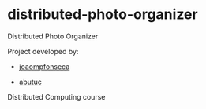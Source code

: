 # distributed-photo-organizer
Distributed Photo Organizer

Project developed by:

- [joaompfonseca](https://github.com/joaompfonseca)

- [abutuc](https://github.com/abutuc)

Distributed Computing course
